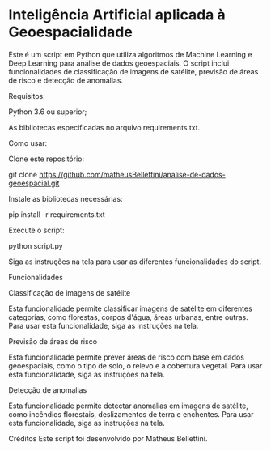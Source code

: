 # Inteligência Artificial aplicada à Geoespacialidade

Este é um script em Python que utiliza algoritmos de Machine Learning e Deep Learning para análise de dados geoespaciais. O script inclui funcionalidades de classificação de imagens de satélite, previsão de áreas de risco e detecção de anomalias.

Requisitos:

Python 3.6 ou superior;

As bibliotecas especificadas no arquivo requirements.txt.

Como usar:

Clone este repositório:

git clone https://github.com/matheusBellettini/analise-de-dados-geoespacial.git

Instale as bibliotecas necessárias:

pip install -r requirements.txt

Execute o script:

python script.py

Siga as instruções na tela para usar as diferentes funcionalidades do script.

Funcionalidades

Classificação de imagens de satélite

Esta funcionalidade permite classificar imagens de satélite em diferentes categorias, como florestas, corpos d'água, áreas urbanas, entre outras. Para usar esta funcionalidade, siga as instruções na tela.

Previsão de áreas de risco

Esta funcionalidade permite prever áreas de risco com base em dados geoespaciais, como o tipo de solo, o relevo e a cobertura vegetal. Para usar esta funcionalidade, siga as instruções na tela.

Detecção de anomalias

Esta funcionalidade permite detectar anomalias em imagens de satélite, como incêndios florestais, deslizamentos de terra e enchentes. Para usar esta funcionalidade, siga as instruções na tela.

Créditos
Este script foi desenvolvido por Matheus Bellettini.
